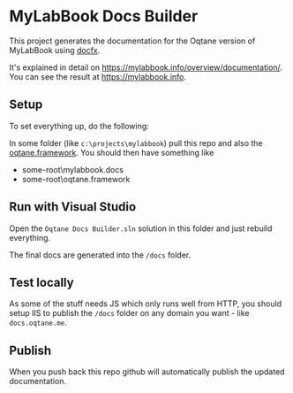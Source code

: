 # MyLabBook Docs Builder

This project generates the documentation for the Oqtane version of MyLabBook using [docfx](https://dotnet.github.io/docfx/).

It's explained in detail on https://mylabbook.info/overview/documentation/. You can see the result at https://mylabbook.info. 

## Setup

To set everything up, do the following:

In some folder (like `c:\projects\mylabbook`) pull this repo and also the [oqtane.framework](https://github/oqtane/oqtane.framework). You should then have something like

* some-root\mylabbook.docs
* some-root\oqtane.framework

## Run with Visual Studio

Open the `Oqtane Docs Builder.sln` solution in this folder and just rebuild everything. 

The final docs are generated into the `/docs` folder.

## Test locally

As some of the stuff needs JS which only runs well from HTTP, you should setup IIS to publish the `/docs` folder on any domain you want - like `docs.oqtane.me`. 


## Publish

When you push back this repo github will automatically publish the updated documentation. 
